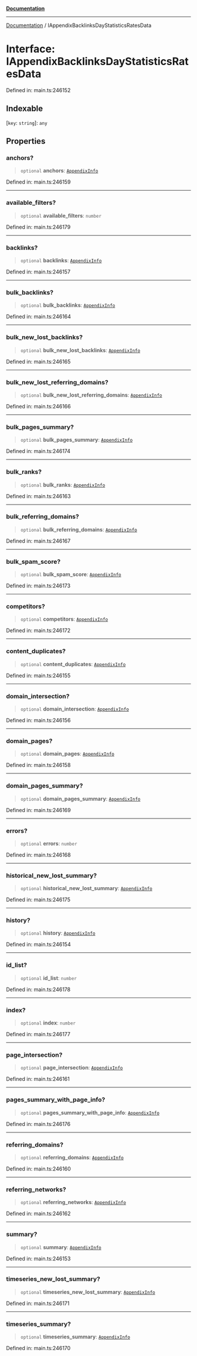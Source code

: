 [**Documentation**](../README.md)

***

[Documentation](../README.md) / IAppendixBacklinksDayStatisticsRatesData

# Interface: IAppendixBacklinksDayStatisticsRatesData

Defined in: main.ts:246152

## Indexable

\[`key`: `string`\]: `any`

## Properties

### anchors?

> `optional` **anchors**: [`AppendixInfo`](../classes/AppendixInfo.md)

Defined in: main.ts:246159

***

### available\_filters?

> `optional` **available\_filters**: `number`

Defined in: main.ts:246179

***

### backlinks?

> `optional` **backlinks**: [`AppendixInfo`](../classes/AppendixInfo.md)

Defined in: main.ts:246157

***

### bulk\_backlinks?

> `optional` **bulk\_backlinks**: [`AppendixInfo`](../classes/AppendixInfo.md)

Defined in: main.ts:246164

***

### bulk\_new\_lost\_backlinks?

> `optional` **bulk\_new\_lost\_backlinks**: [`AppendixInfo`](../classes/AppendixInfo.md)

Defined in: main.ts:246165

***

### bulk\_new\_lost\_referring\_domains?

> `optional` **bulk\_new\_lost\_referring\_domains**: [`AppendixInfo`](../classes/AppendixInfo.md)

Defined in: main.ts:246166

***

### bulk\_pages\_summary?

> `optional` **bulk\_pages\_summary**: [`AppendixInfo`](../classes/AppendixInfo.md)

Defined in: main.ts:246174

***

### bulk\_ranks?

> `optional` **bulk\_ranks**: [`AppendixInfo`](../classes/AppendixInfo.md)

Defined in: main.ts:246163

***

### bulk\_referring\_domains?

> `optional` **bulk\_referring\_domains**: [`AppendixInfo`](../classes/AppendixInfo.md)

Defined in: main.ts:246167

***

### bulk\_spam\_score?

> `optional` **bulk\_spam\_score**: [`AppendixInfo`](../classes/AppendixInfo.md)

Defined in: main.ts:246173

***

### competitors?

> `optional` **competitors**: [`AppendixInfo`](../classes/AppendixInfo.md)

Defined in: main.ts:246172

***

### content\_duplicates?

> `optional` **content\_duplicates**: [`AppendixInfo`](../classes/AppendixInfo.md)

Defined in: main.ts:246155

***

### domain\_intersection?

> `optional` **domain\_intersection**: [`AppendixInfo`](../classes/AppendixInfo.md)

Defined in: main.ts:246156

***

### domain\_pages?

> `optional` **domain\_pages**: [`AppendixInfo`](../classes/AppendixInfo.md)

Defined in: main.ts:246158

***

### domain\_pages\_summary?

> `optional` **domain\_pages\_summary**: [`AppendixInfo`](../classes/AppendixInfo.md)

Defined in: main.ts:246169

***

### errors?

> `optional` **errors**: `number`

Defined in: main.ts:246168

***

### historical\_new\_lost\_summary?

> `optional` **historical\_new\_lost\_summary**: [`AppendixInfo`](../classes/AppendixInfo.md)

Defined in: main.ts:246175

***

### history?

> `optional` **history**: [`AppendixInfo`](../classes/AppendixInfo.md)

Defined in: main.ts:246154

***

### id\_list?

> `optional` **id\_list**: `number`

Defined in: main.ts:246178

***

### index?

> `optional` **index**: `number`

Defined in: main.ts:246177

***

### page\_intersection?

> `optional` **page\_intersection**: [`AppendixInfo`](../classes/AppendixInfo.md)

Defined in: main.ts:246161

***

### pages\_summary\_with\_page\_info?

> `optional` **pages\_summary\_with\_page\_info**: [`AppendixInfo`](../classes/AppendixInfo.md)

Defined in: main.ts:246176

***

### referring\_domains?

> `optional` **referring\_domains**: [`AppendixInfo`](../classes/AppendixInfo.md)

Defined in: main.ts:246160

***

### referring\_networks?

> `optional` **referring\_networks**: [`AppendixInfo`](../classes/AppendixInfo.md)

Defined in: main.ts:246162

***

### summary?

> `optional` **summary**: [`AppendixInfo`](../classes/AppendixInfo.md)

Defined in: main.ts:246153

***

### timeseries\_new\_lost\_summary?

> `optional` **timeseries\_new\_lost\_summary**: [`AppendixInfo`](../classes/AppendixInfo.md)

Defined in: main.ts:246171

***

### timeseries\_summary?

> `optional` **timeseries\_summary**: [`AppendixInfo`](../classes/AppendixInfo.md)

Defined in: main.ts:246170
